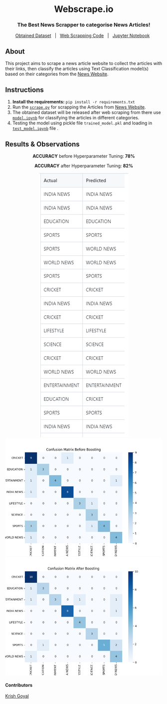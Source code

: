 <div align="center">
  <h1>Webscrape.io</h1>
  <h3>The Best News Scrapper to categorise News Articles!</h3>
</div>

<p align="center">
  <a href="/scaped_data/classified_articles_data.csv">Obtained Dataset</a> &#xa0; | &#xa0;
  <a href="/scaped_data/scrape.py">Web Scrapping Code</a> &#xa0; | &#xa0;
  <a href="/model/model.ipynb">Jupyter Notebook</a> &#xa0; 
</p>

## About ##

This project aims to scrape a news article website to collect the articles with their links, then classify the articles using Text Classification model(s) based on their categories from the [News Website](https://www.hindustantimes.com).


## Instructions 
1. **Install the requirements:** ```pip install -r requirements.txt``` <br>
2. Run the [`scrape.py`](/scaped_data/scrape.py) for scrapping the Articles from [News Website](https://www.hindustantimes.com). <br>
3. The obtained dataset will be released after web scraping from there use [`model.ipynb`](/model/model.ipynb) for classifying the articles in different categories.
4. Testing the model using pickle file `trained_model.pkl` and loading in [`test_model.ipynb`](/model/test_model.ipynb) file .

<h2> Results & Observations</h2>

<div align="center">
    <p><strong>ACCURACY</strong> before Hyperparameter Tuning: <strong>78%</strong></p>
    <p><strong>ACCURACY</strong> after Hyperparameter Tuning: <strong>82%</strong></p>
</div>

<div align="center"> <img src="model/accuracy.png" alt="Screenshot" /></div>
<div align="center" id="top">
  <img src="model/confusion_matrix_before_boosting.png"  alt="Profile Readme Generator" />
    
  <img src="model/confusion_matrix_after_boosting.png" alt="Profile Readme Generator" />

</div>



<h4 align = "left"> Contributors </h2>
<p align="left">
  <a href="https://github.com/krishnaa-tech">Krish Goyal</a> &#xa0;
</p>
